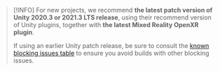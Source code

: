 <!-- UNCOMMENT THE FOLLOWING WHEN THERE IS A BLOCKING ISSUE WITH THE LATEST UNITY VERSION: -->
<!--
> [!IMPORTANT]
> The latest Unity 2021 release has [a known blocking performance bug with HoloLens 2](../../known-issues.md) if the project is using URP rendering pipeline.  
>
> For new projects using URP rendering, we recommend using latest **Unity 2020.3.35f1 or later LTS** with **the latest Mixed Reality OpenXR plugin** to avoid this issue.
> 
> If using other Unity releases, consult the [known active blocking issues](../../known-issues.md#active-blocking-issues) to ensure you avoid builds with other blocking issues.
-->

<!-- UNCOMMENT THE FOLLOWING WHEN THE CURRENT UNITY VERSION HAS NO BLOCKING ISSUE: -->
> [!INFO]
> For new projects, we recommend **the latest patch version of Unity 2020.3 or 2021.3 LTS release**, using their recommend version of Unity plugins, together with **the latest Mixed Reality OpenXR plugin**.
> 
> If using an earlier Unity patch release, be sure to consult the [known blocking issues table](../../known-issues.md#blocking-issues-table) to ensure you avoid builds with other blocking issues.

